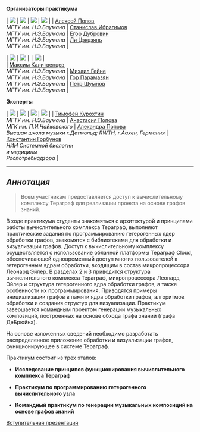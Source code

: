 **Организаторы практикума**


|   <img src="assets/aleksei_popov.png" class="smallPic"> |  <img src="assets/stanislav_ibragimov.png" class="smallPic">  |  <img src="assets/egor_dubrovin.png" class="smallPic">  |  <img src="assets/Li.png" class="smallPic">  | 
|   [Алексей Попов](mailto:alexpopov@bmstu.ru), <br> *МГТУ им. Н.Э.Баумана*   |   [Станислав  Ибрагимов](mailto:ibragimov@bmstu.ru)  <br>  *МГТУ им. Н.Э.Баумана*    |   [Егор Дубровин](mailto:dubrovin.en@ya.ru)  <br>  *МГТУ им. Н.Э.Баумана*    |   [Ли Цзяцзянь](mailto:dreki.li@mail.ru)  <br>  *МГТУ им. Н.Э.Баумана*    |   
 
|   <img src="assets/max_kalitvencev.png" class="smallPic"> |  <img src="assets/PXL_20220430_152105151.MP-modified.png" class="smallPic">  |  <img src="" class="smallPic">  |  <img src="assets/petr_shumnov.png" class="smallPic">  |  
|   [Максим Калитвенцев](mailto:alexpopov@bmstu.ru), <br> *МГТУ им. Н.Э.Баумана*   |   [Михаил Гейне](mailto:mike.geine@gmail.com)  <br>  *МГТУ им. Н.Э.Баумана*    |   [Гор Парамазян](mailto:anon@anon.ru)  <br>  *МГТУ им. Н.Э.Баумана*    |   [Петр Шумнов](mailto:anon@anon.ru)  <br>  *МГТУ им. Н.Э.Баумана*    |

**Эксперты**

|   <img src="assets/t_kurokhtin.png" class="smallPic"> |   <img src="assets/anastasia_popova.png" class="smallPic">  |   <img src="assets/aleksandra_popova.png" class="smallPic">  |   <img src="assets/892_oooo.plus.png" class="smallPic">  | 
|  [Тимофей Курохтин](mailto:anon@anon.ru)<br>*МГТУ им. Н.Э.Баумана* |  [Анастасия Попова](mailto:anon@anon.ru)<br>*МГК им. П.И.Чайковского* |  [Алекандра Попова](mailto:anon@anon.ru) <br>*Высшая школа музыки г.Детмольд; RWTH, г.Аахен, Германия*   |  [Константин Горбунов](mailto:anon@anon.ru)  <br>*НИИ Системной биологии<br>и медицины<br>Роспотребнадзора*   |    



---
	

## *Аннотация* 

> Всем участникам предоставляется доступ к вычислительному комплексу Тераграф для реализации проекта на основе графов знаний. 

В ходе практикума студенты знакомяться с архитектурой и принципами работы вычислительного комплекса Тераграф,  выполняют практические задания по программированию гетерогенных ядер обработки графов, знакомятся с библиотеками для обработки и визуализации графов. Доступ к вычислительному комплексу осуществляется с использование облачной платформы Тераграф Cloud, обеспечивающей одновременный доступ многих пользователей к гетерогенным ядрам обработки, входящим в состав микропроцессора Леонард Эйлер. В разделах 2 и 3 приводится структура вычислительного комплекса Тераграф, микропроцессора Леонард Эйлер и структура гетерогенного ядра обработки графов, а также особенности их программирования. Приводятся примеры инициализации графов в памяти ядра обработки графов, алгоритмов обработки и создания структур для визуализации. Практикум завершается командным проектом генерации музыкальных композиций, построенных на основе обхода графа знаний (графа ДеБрюйна). 

На основе изложенных сведений необходимо разработать распределенное приложение обработки и визуализации графов, функционирующее в системе Тераграф.

Практикум состоит из трех этапов:

- **Исследование принципов функционирования вычислительного комплекса Тераграф**

- **Практикум по программированию гетерогенного вычислительного узла**

- **Командный практикум по генерации музыкальных композиций на основе графов знаний**

<a href="https://github.com/alexbmstu/2023/blob/master/docs/pr2023.pdf" target="_blank">Вступительная презентация</a>


